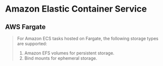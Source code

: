 # Amazon Elastic Container Service
## AWS Fargate
> For Amazon ECS tasks hosted on Fargate, the following storage types are supported:
>1. Amazon EFS volumes for persistent storage.
>2. Bind mounts for ephemeral storage.